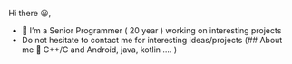 Hi there 😀,
- 🔭 I’m a Senior Programmer ( 20 year ) working on interesting projects
- Do not hesitate to contact me for interesting ideas/projects (## About me 👋 C++/C and Android, java, kotlin .... )

